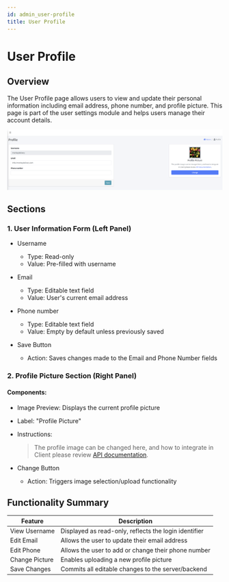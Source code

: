```yaml
---
id: admin_user-profile
title: User Profile
---
```


# User Profile

## Overview
The User Profile page allows users to view and update their personal information including email address, phone number, and profile picture. This page is part of the user settings module and helps users manage their account details.

  <img src="../images/AdminUserProfile.png" alt="User profile" width="600"/>

## Sections

### 1. User Information Form (Left Panel)

- Username
  - Type: Read-only
  - Value: Pre-filled with username
  
- Email
  - Type: Editable text field
  - Value: User's current email address

- Phone number
  - Type: Editable text field
  - Value: Empty by default unless previously saved

- Save Button
  - Action: Saves changes made to the Email and Phone Number fields

### 2. Profile Picture Section (Right Panel)

#### Components:
- Image Preview: Displays the current profile picture
- Label: "Profile Picture"
- Instructions:
  > The profile image can be changed here, and how to integrate in Client please review [API documentation](#).

- Change Button
  - Action: Triggers image selection/upload functionality

## Functionality Summary

| Feature         | Description                                                                 |
|-----------------|-----------------------------------------------------------------------------|
| View Username   | Displayed as read-only, reflects the login identifier                      |
| Edit Email      | Allows the user to update their email address                              |
| Edit Phone      | Allows the user to add or change their phone number                        |
| Change Picture  | Enables uploading a new profile picture                                    |
| Save Changes    | Commits all editable changes to the server/backend                         |
